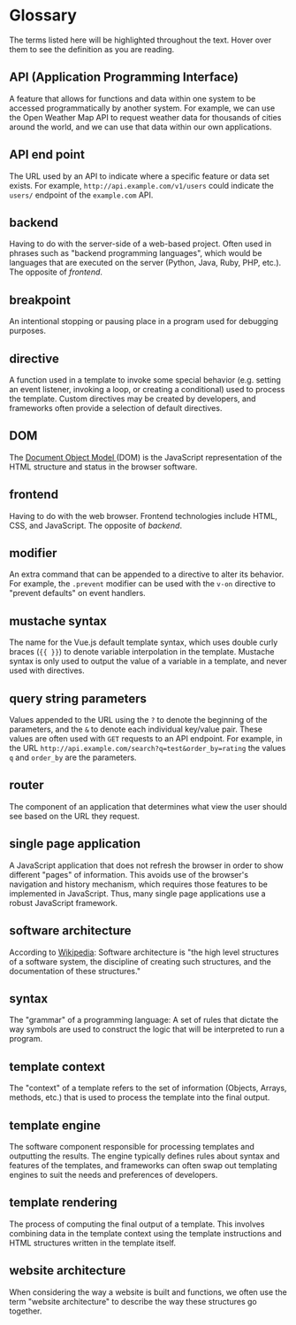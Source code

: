 # Glossary

The terms listed here will be highlighted throughout the text. Hover over them to see the definition as you are reading.

## API (Application Programming Interface)
A feature that allows for functions and data within one system to be accessed programmatically by another system. For example, we can use the Open Weather Map API to request weather data for thousands of cities around the world, and we can use that data within our own applications.

## API end point
The URL used by an API to indicate where a specific feature or data set exists. For example, `http://api.example.com/v1/users` could indicate the `users/` endpoint of the `example.com` API.

## backend
Having to do with the server-side of a web-based project. Often used in phrases such as "backend programming languages", which would be languages that are executed on the server (Python, Java, Ruby, PHP, etc.). The opposite of *frontend*.

## breakpoint
An intentional stopping or pausing place in a program used for debugging purposes.

## directive
A function used in a template to invoke some special behavior (e.g. setting an event listener, invoking a loop, or creating a conditional) used to process the template. Custom directives may be created by developers, and frameworks often provide a selection of default directives.

## DOM
The [Document Object Model ](https://developer.mozilla.org/en-US/docs/Web/API/Document_Object_Model)(DOM) is the JavaScript representation of the HTML structure and status in the browser software.

## frontend
Having to do with the web browser. Frontend technologies include HTML, CSS, and JavaScript. The opposite of *backend*.

## modifier
An extra command that can be appended to a directive to alter its behavior. For example, the `.prevent` modifier can be used with the `v-on` directive to "prevent defaults" on event handlers.

## mustache syntax
The name for the Vue.js default template syntax, which uses double curly braces (`{{ }}`) to denote variable interpolation in the template. Mustache syntax is only used to output the value of a variable in a template, and never used with directives.

## query string parameters
Values appended to the URL using the `?` to denote the beginning of the parameters, and the `&` to denote each individual key/value pair. These values are often used with `GET` requests to an API endpoint. For example, in the URL `http://api.example.com/search?q=test&order_by=rating` the values `q` and `order_by` are the parameters.

## router
The component of an application that determines what view the user should see based on the URL they request.

## single page application
A JavaScript application that does not refresh the browser in order to show different "pages" of information. This avoids use of the browser's navigation and history mechanism, which requires those features to be implemented in JavaScript. Thus, many single page applications use a robust JavaScript framework.

## software architecture
According to [Wikipedia](https://en.wikipedia.org/wiki/Software_architecture): Software architecture is "the high level structures of a software system, the discipline of creating such structures, and the documentation of these structures."

## syntax
The "grammar" of a programming language: A set of rules that dictate the way symbols are used to construct the logic that will be interpreted to run a program.

## template context
The "context" of a template refers to the set of information (Objects, Arrays, methods, etc.) that is used to process the template into the final output.

## template engine
The software component responsible for processing templates and outputting the results. The engine typically defines rules about syntax and features of the templates, and frameworks can often swap out templating engines to suit the needs and preferences of developers.

## template rendering
The process of computing the final output of a template. This involves combining data in the template context using the template instructions and HTML structures written in the template itself.

## website architecture
When considering the way a website is built and functions, we often use the term "website architecture" to describe the way these structures go together.